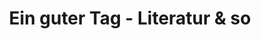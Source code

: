 ---
title: "Ein guter Tag - Literatur & so"
url: /schwerin/ein-guter-tag-literatur-und-so/
shop: Bücher
---
